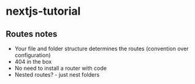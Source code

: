 # nextjs-tutorial

## Routes notes

- Your file and folder structure determines the routes (convention over configuration)
- 404 in the box
- No need to install a router with code
- Nested routes? - just nest folders